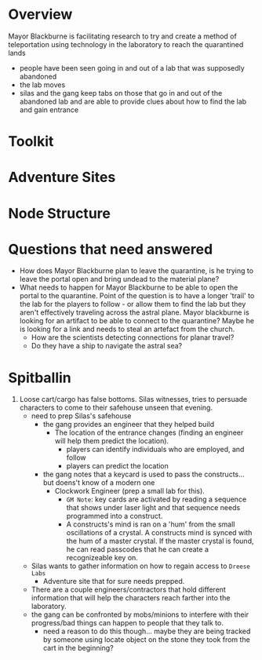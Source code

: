 # Overview
Mayor Blackburne is facilitating research to try and create a method of teleportation using technology in the laboratory to reach the quarantined lands  
- people have been seen going in and out of a lab that was supposedly abandoned
- the lab moves
- silas and the gang keep tabs on those that go in and out of the abandoned lab and are able to provide clues about how to find the lab and gain entrance

# Toolkit

# Adventure Sites

# Node Structure

# Questions that need answered
- How does Mayor Blackburne plan to leave the quarantine, is he trying to leave the portal open and bring undead to the material plane?
- What needs to happen for Mayor Blackburne to be able to open the portal to the quarantine. Point of the question is to have a longer 'trail' to the lab for the players to follow - or allow them to find the lab but they aren't effectively traveling across the astral plane. Mayor blackburne is looking for an artifact to be able to connect to the quarantine? Maybe he is looking for a link and needs to steal an artefact from the church.
    - How are the scientists detecting connections for planar travel?
    - Do they have a ship to navigate the astral sea?

# Spitballin

1. Loose cart/cargo has false bottoms. Silas witnesses, tries to persuade characters to come to their safehouse unseen that evening.
    - need to prep Silas's safehouse
        - the gang provides an engineer that they helped build
            - The location of the entrance changes (finding an engineer will help them predict the location).
                - players can identify individuals who are employed, and follow
                - players can predict the location
        - the gang notes that a keycard is used to pass the constructs... but doens't know of a modern one
            - Clockwork Engineer (prep a small lab for this). 
                - `GM Note`: key cards are activated by reading a sequence that shows under laser light and that sequence needs programmed into a construct.
                - A constructs's mind is ran on a 'hum' from the small oscillations of a crystal. A constructs mind is synced with the hum of a master crystal. If the master crystal is found, he can read passcodes that he can create a recognizeable key on.
    - Silas wants to gather information on how to regain access to `Dreese Labs`
        - Adventure site that for sure needs prepped.
    - There are a couple engineers/contractors that hold different information that will help the characters reach farther into the laboratory.
    - the gang can be confronted by mobs/minions to interfere with their progress/bad things can happen to people that they talk to.
        - need a reason to do this though... maybe they are being tracked by someone using locate object on the stone they took from the cart in the beginning?